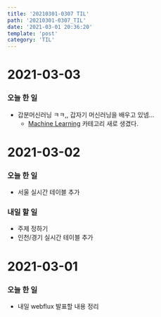 ```yaml
---
title: '20210301-0307 TIL'
path: '20210301-0307_TIL'
date: '2021-03-01 20:36:20'
template: 'post'
category: 'TIL'
---
```


# 2021-03-03
### 오늘 한 일
* 갑분머신러닝 ㅋㅋ,, 갑자기 머신러닝을 배우고 있넴...
    * [Machine Learning](https://eun-seong.github.io/TIL/posts/M) 카테고리 새로 생겼다.



# 2021-03-02
### 오늘 한 일
* 서울 실시간 테이블 추가

### 내일 할 일
* 주제 정하기
* 인천/경기 실시간 테이블 추가

# 2021-03-01
### 오늘 한 일
* 내일 webflux 발표할 내용 정리